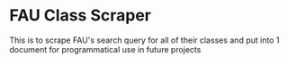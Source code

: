 # FAU Class Scraper

This is to scrape FAU's search query for all of their classes and put into 1 document for programmatical use in future projects
